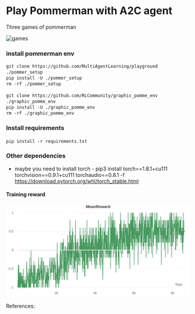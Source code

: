 # Play Pommerman with A2C agent

Three games of pommerman

![games](https://imgur.com/GmthDXw.gif)

### install pommerman env
```
git clone https://github.com/MultiAgentLearning/playground ./pommer_setup
pip install -U ./pommer_setup
rm -rf ./pommer_setup

git clone https://github.com/RLCommunity/graphic_pomme_env ./graphic_pomme_env
pip install -U ./graphic_pomme_env
rm -rf ./graphic_pomme_env
```

### Install requirements
`pip install -r requirements.txt`

### Other dependencies
- maybe you need to install torch - pip3 install torch==1.8.1+cu111 torchvision==0.9.1+cu111 torchaudio==0.8.1 -f https://download.pytorch.org/whl/torch_stable.html

#### Training reward 
![](assets/pommerman_a2c_reward.png)


References:


